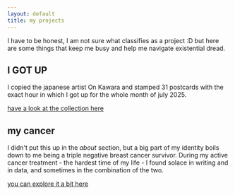 ```yaml
---
layout: default
title: my projects
---
```


I have to be honest, I am not sure what classifies as a project :D
but here are some things that keep me busy and help me navigate existential dread.

## I GOT UP
I copied the japanese artist On Kawara and stamped 31 postcards with the exact hour in which I got up for the whole month of july 2025.

[have a look at the collection here](/pages/i-got-up/)

## my cancer
I didn't put this up in the _about_ section, but a big part of my identity boils down to me being a triple negative breast cancer survivor. During my active cancer treatment - the hardest time of my life - I found solace in writing and in data, and sometimes in the combination of the two.

[you can explore it a bit here ](/pages/cancer.md)
